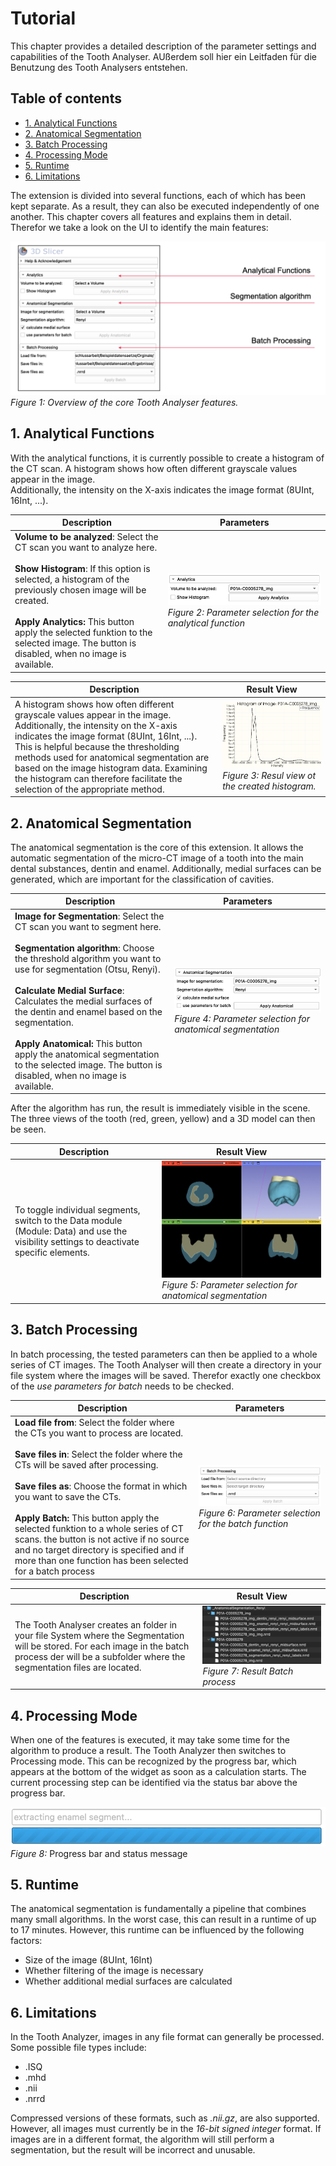 # Tutorial
This chapter provides a detailed description of the parameter settings and capabilities of the Tooth Analyser.
AUßerdem soll hier ein Leitfaden für die Benutzung des Tooth Analysers entstehen.

## Table of contents
- [1. Analytical Functions](#1-analytical-functions)
- [2. Anatomical Segmentation](#2-anatomical-segmentation)
- [3. Batch Processing](#3-batch-processing)
- [4. Processing Mode](#4-processing-mode)
- [5. Runtime](#5-runtime)
- [6. Limitations](#6-limitations-)



The extension is divided into several functions, each of which has been kept separate. As a result, they can also
be executed independently of one another. This chapter covers all features and explains them in detail. Therefor
we take a look on the UI to identify the main features:

![Screenshot of the application](/Screenshots/uiOverview.png)
*Figure 1: Overview of the core Tooth Analyser features.*

## 1. Analytical Functions
With the analytical functions, it is currently possible to create a histogram of the CT scan.
A histogram shows how often different grayscale values appear in the image.  
Additionally, the intensity on the X-axis indicates the image format (8UInt, 16Int, ...).

| Description                                                                                                                                                                                                                                                                                                                                    | Parameters                                                                                                                                  |
|------------------------------------------------------------------------------------------------------------------------------------------------------------------------------------------------------------------------------------------------------------------------------------------------------------------------------------------------|---------------------------------------------------------------------------------------------------------------------------------------------|
| **Volume to be analyzed**: Select the CT scan you want to analyze here.<br/><br/>**Show Histogram**: If this option is selected, a histogram of the previously chosen image will be created.<br/><br/> **Apply Analytics:** This button apply the selected funktion to the selected image. The button is disabled, when no image is available. | ![Screenshot of the application](/Screenshots/slicerAnalyticsParameter.png)<br/>*Figure 2: Parameter selection for the analytical function* |

| Description                                                                                                                                                           | Result View                                                                                                             |
|-----------------------------------------------------------------------------------------------------------------------------------------------------------------------|-------------------------------------------------------------------------------------------------------------------------|
| A histogram shows how often different grayscale values appear in the image. Additionally, the intensity on the X-axis indicates the image format (8UInt, 16Int, ...). This is helpful because the thresholding methods used for anatomical segmentation are based on the image histogram data. Examining the histogram can therefore facilitate the selection of the appropriate method.| ![Screenshot of the application](/Screenshots/resultHistogram.png)<br/>*Figure 3: Resul view ot the created histogram.* |


## 2. Anatomical Segmentation
The anatomical segmentation is the core of this extension. It allows the automatic segmentation of the
micro-CT image of a tooth into the main dental substances, dentin and enamel. Additionally, medial surfaces can
be generated, which are important for the classification of cavities.

| Description                                                                                                                                                                                                                                                                                                                                                                                                                                                                       | Parameters                                                                                                                             |
|-----------------------------------------------------------------------------------------------------------------------------------------------------------------------------------------------------------------------------------------------------------------------------------------------------------------------------------------------------------------------------------------------------------------------------------------------------------------------------------|----------------------------------------------------------------------------------------------------------------------------------------|
| **Image for Segmentation**: Select the CT scan you want to segment here.<br/><br/> **Segmentation algorithm**: Choose the threshold algorithm you want to use for segmentation (Otsu, Renyi).<br/><br/> **Calculate Medial Surface**: Calculates the medial surfaces of the dentin and enamel based on the segmentation.<br/><br/> **Apply Anatomical:** This button apply the anatomical segmentation to the selected image. The button is disabled, when no image is available. | ![Screenshot of the application](/Screenshots/slicerASParameter.png) <br/> *Figure 4: Parameter selection for anatomical segmentation* |

After the algorithm has run, the result is immediately visible in the scene. The three views of
the tooth (red, green, yellow) and a 3D model can then be seen.

| Description                                                                                                                                          | Result View                                                                                                                   |
|------------------------------------------------------------------------------------------------------------------------------------------------------|-------------------------------------------------------------------------------------------------------------------------------|
| To toggle individual segments, switch to the Data module (Module: Data) and use the visibility settings to deactivate specific elements. | ![Screenshot of the application](../Screenshots/Result.gif) <br/> *Figure 5: Parameter selection for anatomical segmentation* |



## 3. Batch Processing
In batch processing, the tested parameters can then be applied to a whole series of CT images.
The Tooth Analyser
will then create a directory in your file system where the images will be saved. Therefor exactly one checkbox
of the *use parameters for batch* needs to be checked.

| Description                                                                                                                                                                                                                                                                                                                                                                                                                        | Parameters                                                                                                                            |
|------------------------------------------------------------------------------------------------------------------------------------------------------------------------------------------------------------------------------------------------------------------------------------------------------------------------------------------------------------------------------------------------------------------------------------|---------------------------------------------------------------------------------------------------------------------------------------|
| **Load file from**: Select the folder where the CTs you want to process are located.<br/><br/> **Save files in**: Select the folder where the CTs will be saved after processing.<br/><br/> **Save files as**: Choose the format in which you want to save the CTs.<br/><br/> **Apply Batch:** This button apply the selected funktion to a whole series of CT scans. the button is not active if no source and no target directory is specified and if more than one function has been selected for a batch process | ![Screenshot of the application](../Screenshots/slicerBatchParameter.png)<br/> *Figure 6: Parameter selection for the batch function* |

| Description                                                                                                                                                                                           | Result View                                                                                          |
|-------------------------------------------------------------------------------------------------------------------------------------------------------------------------------------------------------|------------------------------------------------------------------------------------------------------|
| The Tooth Analyser creates an folder in your file System where the Segmentation will be stored. For each image in the batch process der will be a subfolder where the segmentation files are located. | ![Screenshot of the application](/Screenshots/resultbatch.png)<br/> *Figure 7: Result Batch process* |


## 4. Processing Mode
When one of the features is executed, it may take some time for the algorithm to produce a
result. The Tooth Analyzer then switches to Processing mode. This can be recognized by the
progress bar, which appears at the bottom of the widget as soon as a calculation starts.
The current processing step can be identified via the status bar above the progress bar.

![Screenshot of the application](../Screenshots/progressBar.png)
*Figure 8:* Progress bar and status message


## 5. Runtime
The anatomical segmentation is fundamentally a pipeline that combines many small
algorithms. In the worst case, this can result in a runtime of up to 17 minutes. However,
this runtime can be influenced by the following factors:

- Size of the image (8UInt, 16Int)
- Whether filtering of the image is necessary
- Whether additional medial surfaces are calculated

## 6. Limitations 
In the Tooth Analyzer, images in any file format can generally be processed.
Some possible file types include:

- .ISQ
- .mhd
- .nii
- .nrrd

Compressed versions of these formats, such as *.nii.gz*, are also supported.
However, all images must currently be in the *16-bit signed integer* format.
If images are in a different format, the algorithm will still perform a segmentation,
but the result will be incorrect and unusable.